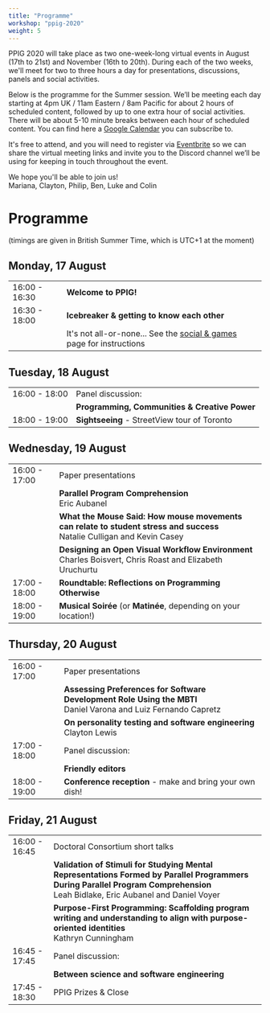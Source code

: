 ```yaml
---
title: "Programme"
workshop: "ppig-2020"
weight: 5
---
```


PPIG 2020 will take place as two one-week-long virtual events in August (17th to 21st) and November (16th to 20th). During each of the two weeks, we'll meet for two to three hours a day for presentations, discussions, panels and social activities.

Below is the programme for the Summer session. We’ll be meeting each day starting at 4pm UK / 11am Eastern / 8am Pacific for about 2 hours of scheduled content, followed by up to one extra hour of social activities. There will be about 5-10 minute breaks between each hour of scheduled content. You can find here a [Google Calendar](https://calendar.google.com/calendar/embed?src=v3ls355gbssl9kfsdm8dc9h4ok%40group.calendar.google.com&ctz=Europe%2FLondon) you can subscribe to.

It's free to attend, and you will need to register via [Eventbrite](https://www.eventbrite.com/e/ppig-2020-tickets-112513984356) so we can share the virtual meeting links and invite you to the Discord channel we’ll be using for keeping in touch throughout the event.


We hope you'll be able to join us! \
Mariana, Clayton, Philip, Ben, Luke and Colin

# Programme

(timings are given in British Summer Time, which is UTC+1 at the moment)

<style>
.workshop-content table th:first-of-type {
  min-width: 100px;
}
td em {
  padding-left: 6px;
}
</style>

## Monday, 17 August

|               |                   |
| ------------- | ----------------- |
| 16:00 - 16:30 | **Welcome to PPIG!** |
| 16:30 - 18:00 | **Icebreaker & getting to know each other** |
|               | It's not all-or-none... See the [social & games](../social#icebreaker-game-not-no-one-not-everyone) page for instructions |


## Tuesday, 18 August
|               |           |
| ------------- | --------- |
| 16:00 - 18:00 | Panel discussion: |
|               | **Programming, Communities & Creative Power** |
| 18:00 - 19:00 | **Sightseeing** - StreetView tour of Toronto |


## Wednesday, 19 August
|               |           |
| ------------- | --------- |
| 16:00 - 17:00 | Paper presentations |
|               | **Parallel Program Comprehension** <br> Eric Aubanel |
|               | **What the Mouse Said: How mouse movements can relate to student stress and success** <br> Natalie Culligan and Kevin Casey |
|               | **Designing an Open Visual Workflow Environment** <br> Charles Boisvert, Chris Roast and Elizabeth Uruchurtu |
| 17:00 - 18:00 | **Roundtable: Reflections on Programming Otherwise** |
| 18:00 - 19:00 | **Musical Soirée** (or **Matinée**, depending on your location!) |


## Thursday, 20 August
|               |           |
| ------------- | --------- |
| 16:00 - 17:00 | Paper presentations |
|               | **Assessing Preferences for Software Development Role Using the MBTI** <br> Daniel Varona and Luiz Fernando Capretz |
|               | **On personality testing and software engineering** <br> Clayton Lewis |
| 17:00 - 18:00 | Panel discussion: |
|               | **Friendly editors** |
| 18:00 - 19:00 | **Conference reception** - make and bring your own dish! |


## Friday, 21 August
|               |           |
| ------------- | --------- |
| 16:00 - 16:45 | Doctoral Consortium short talks |
|               | **Validation of Stimuli for Studying Mental Representations Formed by Parallel Programmers During Parallel Program Comprehension** <br> Leah Bidlake, Eric Aubanel and Daniel Voyer |
|               | **Purpose-First Programming: Scaffolding program writing and understanding to align with purpose-oriented identities** <br> Kathryn Cunningham |
| 16:45 - 17:45 | Panel discussion: |
|               | **Between science and software engineering** |
| 17:45 - 18:30 | PPIG Prizes & Close|
